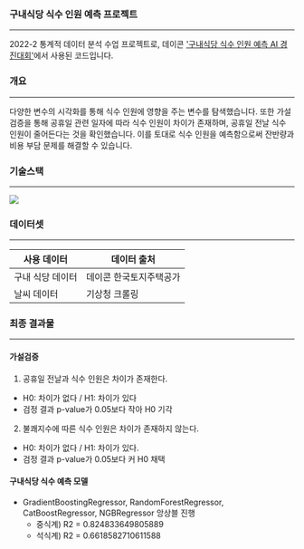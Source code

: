 ### 구내식당 식수 인원 예측 프로젝트
---
2022-2 통계적 데이터 분석 수업 프로젝트로,
데이콘 ['구내식당 식수 인원 예측 AI 경진대회'](https://dacon.io/competitions/official/235743/overview/description)에서 사용된 코드입니다.


### 개요
---
다양한 변수의 시각화를 통해 식수 인원에 영향을 주는 변수를 탐색했습니다. 또한 가설 검증을 통해 공휴일 관련 일자에 따라 식수 인원이 차이가 존재하며, 공휴일 전날 식수 인원이 줄어든다는 것을 확인했습니다. 이를 토대로 식수 인원을 예측함으로써 잔반량과 비용 부담 문제를 해결할 수 있습니다.

### 기술스택
---
<img src="https://img.shields.io/badge/Python-3766AB?style=flat-square&logo=Python&logoColor=white"/> 


### 데이터셋
---

|사용 데이터|데이터 출처|
|---|---|
|구내 식당 데이터|데이콘 한국토지주택공가|
|날씨 데이터|기상청 크롤링|


### 최종 결과물
---
#### 가설검증
1. 공휴일 전날과 식수 인원은 차이가 존재한다.
- H0: 차이가 없다 / H1: 차이가 있다
- 검정 결과 p-value가 0.05보다 작아 H0 기각

2. 불쾌지수에 따른 식수 인원은 차이가 존재하지 않는다.
- H0: 차이가 없다 / H1: 차이가 있다.
- 검정 결과 p-value가 0.05보다 커 H0 채택

#### 구내식당 식수 예측 모델
- GradientBoostingRegressor, RandomForestRegressor, CatBoostRegressor, NGBRegressor 앙상블 진행
  - 중식계) R2 = 0.824833649805889 
  - 석식계) R2 = 0.6618582710611588
